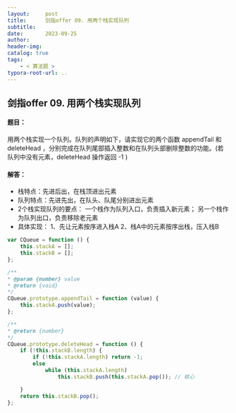```yaml
---
layout:     post
title:      剑指offer 09. 用两个栈实现队列
subtitle:  
date:       2023-09-25
author:     
header-img: 
catalog: true
tags:
    - < 算法题 >
typora-root-url: ..
---
```


## 剑指offer 09. 用两个栈实现队列

#### 题目：

用两个栈实现一个队列。队列的声明如下，请实现它的两个函数 appendTail 和 deleteHead ，分别完成在队列尾部插入整数和在队列头部删除整数的功能。(若队列中没有元素，deleteHead 操作返回 -1 )

#### 解答：

- 栈特点：先进后出，在栈顶进出元素
- 队列特点：先进先出，在队头、队尾分别进出元素
- 2个栈实现队列的要点：
        一个栈作为队列入口，负责插入新元素；
        另一个栈作为队列出口，负责移除老元素
- 具体实现：
    1、先让元素按序进入栈A
    2、栈A中的元素按序出栈，压入栈B

```js
var CQueue = function () {
    this.stackA = [];
    this.stackB = [];
};

/** 
* @param {number} value
* @return {void}
*/
CQueue.prototype.appendTail = function (value) {
    this.stackA.push(value);
};

/**
* @return {number}
*/
CQueue.prototype.deleteHead = function () {
    if (!this.stackB.length) {
        if (!this.stackA.length) return -1;
        else
            while (this.stackA.length)
                this.stackB.push(this.stackA.pop()); // 核心

    }
    return this.stackB.pop();
};
```
